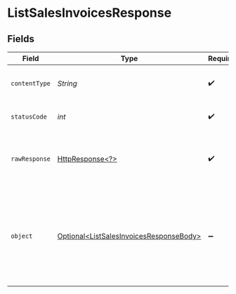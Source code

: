 # ListSalesInvoicesResponse


## Fields

| Field                                                                                                                                                              | Type                                                                                                                                                               | Required                                                                                                                                                           | Description                                                                                                                                                        |
| ------------------------------------------------------------------------------------------------------------------------------------------------------------------ | ------------------------------------------------------------------------------------------------------------------------------------------------------------------ | ------------------------------------------------------------------------------------------------------------------------------------------------------------------ | ------------------------------------------------------------------------------------------------------------------------------------------------------------------ |
| `contentType`                                                                                                                                                      | *String*                                                                                                                                                           | :heavy_check_mark:                                                                                                                                                 | HTTP response content type for this operation                                                                                                                      |
| `statusCode`                                                                                                                                                       | *int*                                                                                                                                                              | :heavy_check_mark:                                                                                                                                                 | HTTP response status code for this operation                                                                                                                       |
| `rawResponse`                                                                                                                                                      | [HttpResponse\<?>](https://docs.oracle.com/en/java/javase/11/docs/api/java.net.http/java/net/http/HttpResponse.html)                                               | :heavy_check_mark:                                                                                                                                                 | Raw HTTP response; suitable for custom response parsing                                                                                                            |
| `object`                                                                                                                                                           | [Optional\<ListSalesInvoicesResponseBody>](../../models/operations/ListSalesInvoicesResponseBody.md)                                                               | :heavy_minus_sign:                                                                                                                                                 | A list of sales invoice objects. For a complete reference of the sales invoice object, refer to the<br/>[Get sales invoice endpoint](get-sales-invoice) documentation. |
